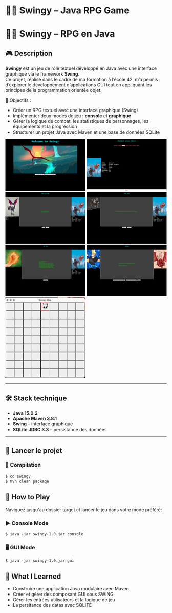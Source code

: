 # 🧙‍♂️ Swingy – Java RPG Game

# 🧙‍♂️ Swingy – RPG en Java

## 🎮 Description  
**Swingy** est un jeu de rôle textuel développé en Java avec une interface graphique via le framework **Swing**.  
Ce projet, réalisé dans le cadre de ma formation à l’école 42, m’a permis d’explorer le développement d’applications GUI tout en appliquant les principes de la programmation orientée objet.

🧩 Objectifs :
- Créer un RPG textuel avec une interface graphique (Swing)
- Implémenter deux modes de jeu : **console** et **graphique**
- Gérer la logique de combat, les statistiques de personnages, les équipements et la progression
- Structurer un projet Java avec Maven et une base de données SQLite

<p float="left">
<img src="menu.png" alt="drawing" width="250"/>
<img src="select.png" alt="profil" width="250"/>
<img src="fight.png" alt="projects" width="250"/>
<img src="accessories.png" alt="skills" width="250"/>
<img src="victory.png" alt="drawing" width="250"/>
<img src="winner.png" alt="drawing" width="250"/>
<img src="map.png" alt="drawing" width="250"/>
</p>

---

## 🛠️ Stack technique

- **Java 15.0.2**
- **Apache Maven 3.8.1**
- **Swing** – interface graphique
- **SQLite JDBC 3.3** – persistance des données

---

## 🚀 Lancer le projet

### 🔧 Compilation

```
$ cd swingy
$ mvn clean package

```

## 🚀 How to Play

Naviguez jusqu'au dossier target et lancer le jeu dans votre mode préféré:

### ▶️ Console Mode

```
$ java -jar swingy-1.0.jar console

```

### 🖥️ GUI Mode

```
$ java -jar swingy-1.0.jar gui

```

## 🧠 What I Learned

- Construire une application Java modulaire avec Maven 
- Créer et gérer des composant GUI sous SWING 
- Gérer les entrées utilisateurs et la logique de jeu
- La persitance des datas avec SQLITE
